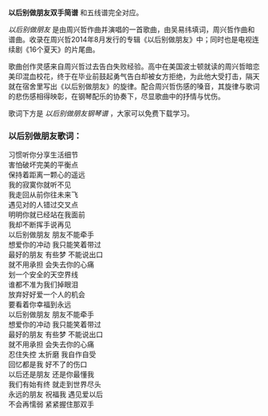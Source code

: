 

**以后别做朋友双手简谱** 和五线谱完全对应。

_以后别做朋友_
是由周兴哲作曲并演唱的一首歌曲，由吴易纬填词，周兴哲作曲和谱曲。收录在周兴哲2014年8月发行的专辑《以后别做朋友》中；同时也是电视连续剧《16个夏天》的片尾曲。

歌曲创作灵感来自周兴哲过去告白失败经验。高中在美国波士顿就读的周兴哲暗恋美印混血校花，终于在毕业前鼓起勇气告白却被女方拒绝，为此他大受打击，隔天就在宿舍里写出《以后别做朋友》的旋律。配合周兴哲伤感的嗓音，其旋律与歌词的悲伤感相得映彰，在钢琴配乐的协奏下，尽显歌曲中的抒情与忧伤。

歌词下方是 _以后别做朋友钢琴谱_ ，大家可以免费下载学习。

### 以后别做朋友歌词：

习惯听你分享生活细节  
害怕破坏完美的平衡点  
保持着距离一颗心的遥远  
我的寂寞你就听不见  
我走回从前你往未来飞  
遇见对的人错过交叉点  
明明你就已经站在我面前  
我却不断挥手说再见  
以后别做朋友 朋友不能牵手  
想爱你的冲动 我只能笑着带过  
最好的朋友 有些梦 不能说出口  
就不用承担 会失去你的心痛  
划一个安全的天空界线  
谁都不准为我们掉眼泪  
放弃好好爱一个人的机会  
要看着你幸福到永远  
以后别做朋友 朋友不能牵手  
想爱你的冲动 我只能笑着带过  
最好的朋友 有些梦 不能说出口  
就不用承担 会失去你的心痛  
忍住失控 太折磨 我自作自受  
回忆都是我 好不了的伤口  
以后还是朋友 还是你最懂我  
我们有始有终 就走到世界尽头  
永远的朋友 祝福我 遇见爱以后  
不会再懦弱 紧紧握住那双手

